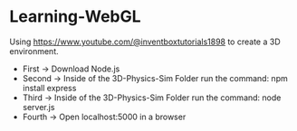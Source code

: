 # Learning-WebGL
Using https://www.youtube.com/@inventboxtutorials1898 to create a 3D environment.

* First -> Download Node.js
* Second -> Inside of the 3D-Physics-Sim Folder run the command:
npm install express
* Third -> Inside of the 3D-Physics-Sim Folder run the command:
node server.js
* Fourth -> Open localhost:5000 in a browser
